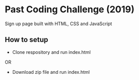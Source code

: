 # Past Coding Challenge (2019)
Sign up page built with HTML, CSS and JavaScript

## How to setup
- Clone respository and run index.html

OR

- Download zip file and run index.html
